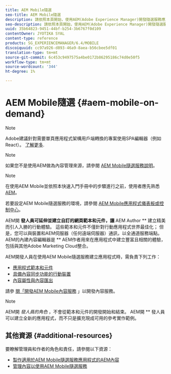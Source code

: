 ```yaml
---
title: AEM Mobile隨選
seo-title: AEM Mobile隨選
description: 請依照本頁開始，使用AEM(Adobe Experience Manager)開發隨選服務應用程式。 該頁面涵蓋與應用程式開發人員相關的主題。
seo-description: 請依照本頁開始，使用AEM(Adobe Experience Manager)開發隨選服務應用程式。 該頁面涵蓋與應用程式開發人員相關的主題。
uuid: 35b64823-9451-44bf-b254-3b6767f0d109
contentOwner: JYOTIKA SYAL
content-type: reference
products: SG_EXPERIENCEMANAGER/6.4/MOBILE
discoiquuid: cc97a926-d893-46a9-8aea-b56cbee5df01
translation-type: tm+mt
source-git-commit: 6c453c9497575a4be0172b86295186c74d0e50f5
workflow-type: tm+mt
source-wordcount: '344'
ht-degree: 1%

---
```



# AEM Mobile隨選 {#aem-mobile-on-demand}

>[!NOTE]
>
>Adobe建議針對需要單頁應用程式架構用戶端轉換的專案使用SPA編輯器（例如React）。 [了解更多](/help/sites-developing/spa-overview.md).

>[!NOTE]
>
>如果您不是使用AEM做為內容管理來源，請參閱 [AEM Mobile隨選服務說明](https://helpx.adobe.com/digital-publishing-solution/topics.html)。

>[!NOTE]
>
>在使用AEM Mobile並依照本快速入門手冊中的步驟進行之前，使用者應先熟悉 [AEM](/help/sites-deploying/deploy.md)。
>
>若要設定AEM Mobile隨選服務的環境，請參閱 [AEM Mobile應用程式儀表板或控制中心](/help/mobile/mobile-apps-ondemand-application-dashboard.md)。

AEM開 **發人員可延伸並建立自訂的網頁範本和元件，讓** AEM Author ** 建立精美而引人入勝的行動體驗。 這些範本和元件不僅針對行動應用程式世界最佳化； 但是，您可以與裝置和AEM伺服器（任何遠端伺服器）通訊，以全通道服務端點。 AEM的內建內容編輯器是 ** AEM作者用來在應用程式中建立豐富且相關的體驗，包括與其他Adobe Marketing Cloud整合。

AEM開發人員在使用AEM Mobile隨選服務建立應用程式時，需負責下列工作：

* [應用程式範本和元件](/help/mobile/app-templates-and-components1.md)
* [具備內容同步功能的行動裝置](/help/mobile/mobile-ondemand-contentsync.md)
* [內容屬性與內容匯出](/help/mobile/on-demand-content-properties-exporting.md)

請參 [閱「開發AEM Mobile內容服務](/help/mobile/developing-content-services.md) 」以開發內容服務。

>[!NOTE]
>
>AEM開 *發人員的角色* ，不會從範本和元件的開發開始和結束。 AEM開 ** 發人員可以建立全新的應用程式，而不只是擴充現成可用的參考實作範例。

## 其他資源 {#additional-resources}

要瞭解管理員和作者的角色和責任，請參閱以下資源：

* [製作適用於AEM Mobile隨選服務應用程式的AEM內容](/help/mobile/mobile-apps-ondemand.md)
* [管理內容以使用AEM Mobile隨選服務](/help/mobile/aem-mobile.md)

